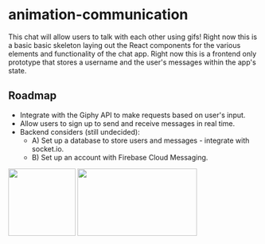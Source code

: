 # animation-communication

This chat will allow users to talk with each other using gifs! Right now this is a basic basic skeleton laying out the React components for the various elements and functionality of the chat app. Right now this is a frontend only prototype that stores a username and the user's messages within the app's state.

## Roadmap
+ Integrate with the Giphy API to make requests based on user's input.
+ Allow users to sign up to send and receive messages in real time.
+ Backend considers (still undecided):
    + A) Set up a database to store users and messages - integrate with socket.io.
    + B) Set up an account with Firebase Cloud Messaging.


<img src="https://media.giphy.com/media/xUA7b2S7SxhM1cGdsQ/giphy.gif" height="135" width="135" />   <img src="https://media.giphy.com/media/3oKIPDUmax0s1hUre0/giphy.gif" height="135" width="240" />
